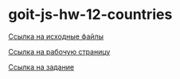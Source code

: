 # goit-js-hw-12-countries

[Ссылка на исходные файлы](https://github.com/Rina-Silver/goit-js-hw-12-countries)

[Ссылка на рабочую страницу](https://rina-silver.github.io/goit-js-hw-12-countries/)

[Ссылка на задание](https://github.com/goitacademy/javascript-homework/tree/main/homework-12)
